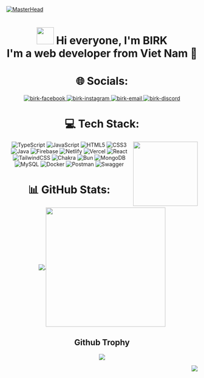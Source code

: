 [![MasterHead](https://user-images.githubusercontent.com/10498744/210012254-234538ff-d198-48aa-8964-37e6fd45d227.gif)](https:github.com/baonguyen130402)

<did align="center">
  <h1 align="center">
    <img width="45" src="https://user-images.githubusercontent.com/18350557/176309783-0785949b-9127-417c-8b55-ab5a4333674e.gif"/> Hi everyone, I'm BIRK<br>I'm a web developer from Viet Nam 🌱
  </h1>
</div>

<!--# 💫 About Me:
<div align="center">
  <div align="left">
    <h3>🔭 I’m a web developer from Viet Nam</h3>
    <h3>🌱 I’m currently learning a new framework</h3>
    <h3>⚡ I'm a introvert </h3>
  </div>
</div> -->

# 🌐 Socials:
<div align="center">
  <a href="https://fb.com/bao.nguyen1304" target="blank">
    <img src="https://img.icons8.com/bubbles/100/000000/facebook-new.png" alt="birk-facebook" />
  </a>
  <a href="https://instagram.com/birkdev" target="blank">
    <img src="https://img.icons8.com/bubbles/100/000000/instagram.png" alt="birk-instagram" />
  </a>
  <a href="mailto:baonguyen130402@gmail.com" target="top">
    <img src="https://img.icons8.com/bubbles/100/000000/apple-mail.png" alt="birk-email" />
  </a>
  <a href="https://discordapp.com/users/707146688145653791" target="top">
    <img src="https://img.icons8.com/bubbles/100/000000/discord.png" alt="birk-discord" />
  </a>
</div>

# 💻 Tech Stack:
<div align="center">
  <img width="170" align="right" src="https://media.giphy.com/media/10IEUy0f5V3WLu/giphy.gif" />
  
  ![TypeScript](https://img.shields.io/badge/typescript-%23007ACC.svg?style=for-the-badge&logo=typescript&logoColor=white) ![JavaScript](https://img.shields.io/badge/javascript-%23323330.svg?style=for-the-badge&logo=javascript&logoColor=%23F7DF1E) ![HTML5](https://img.shields.io/badge/html5-%23E34F26.svg?style=for-the-badge&logo=html5&logoColor=white) ![CSS3](https://img.shields.io/badge/css3-%231572B6.svg?style=for-the-badge&logo=css3&logoColor=white) ![Java](https://img.shields.io/badge/java-%23ED8B00.svg?style=for-the-badge&logo=openjdk&logoColor=white) ![Firebase](https://img.shields.io/badge/firebase-%23039BE5.svg?style=for-the-badge&logo=firebase) ![Netlify](https://img.shields.io/badge/netlify-%23000000.svg?style=for-the-badge&logo=netlify&logoColor=#00C7B7) ![Vercel](https://img.shields.io/badge/vercel-%23000000.svg?style=for-the-badge&logo=vercel&logoColor=white) ![React](https://img.shields.io/badge/react-%2320232a.svg?style=for-the-badge&logo=react&logoColor=%2361DAFB) ![TailwindCSS](https://img.shields.io/badge/tailwindcss-%2338B2AC.svg?style=for-the-badge&logo=tailwind-css&logoColor=white) ![Chakra](https://img.shields.io/badge/chakra-%234ED1C5.svg?style=for-the-badge&logo=chakraui&logoColor=white) ![Bun](https://img.shields.io/badge/Bun-%23000000.svg?style=for-the-badge&logo=bun&logoColor=white) ![MongoDB](https://img.shields.io/badge/MongoDB-%234ea94b.svg?style=for-the-badge&logo=mongodb&logoColor=white) ![MySQL](https://img.shields.io/badge/mysql-4479A1.svg?style=for-the-badge&logo=mysql&logoColor=white) ![Docker](https://img.shields.io/badge/docker-%230db7ed.svg?style=for-the-badge&logo=docker&logoColor=white) ![Postman](https://img.shields.io/badge/Postman-FF6C37?style=for-the-badge&logo=postman&logoColor=white) ![Swagger](https://img.shields.io/badge/-Swagger-%23Clojure?style=for-the-badge&logo=swagger&logoColor=white)
</div>

# 📊 GitHub Stats:
<div align="center"> 
  <a href="#">
    <img align="center" witdh="434" src="https://github-readme-stats.vercel.app/api?username=baonguyen130402&include_all_commits=false&show_icons=true&theme=transparent&hide_border=true&rank_icon=github" />
  </a>  
  <a href="#">
    <img align="center" width="315" src="https://github-readme-stats.vercel.app/api/top-langs/?username=baonguyen130402&theme=transparent&hide_border=true&include_all_commits=false&count_private=false&layout=compact"/>
  </a>
</div>

## Github Trophy
<div align="center">
  
  ![](https://github-profile-trophy.vercel.app/?username=baonguyen130402&include_all_commits=true&theme=transparent&no-frame=true&no-bg=false&margin-w=4)
</div>

<img align="right" src="https://visitcount.itsvg.in/api?id=baonguyen130402&icon=0&color=0)](https://visitcount.itsvg.in" />
